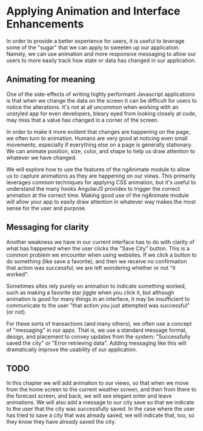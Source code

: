 # Applying Animation and Interface Enhancements

In order to provide a better experience for users, it is useful to leverage some of the "sugar" that we can apply to sweeten up our application. Namely, we can use animation and more responsive messaging to allow our users to more easily track how state or data has changed in our application.

## Animating for meaning
One of the side-effects of writing highly performant Javascript applications is that when we change the data on the screen it can be difficult for users to notice the alterations. It's not at all uncommon when working with an unstyled app for even developers, bleary eyed from looking closely at code, may miss that a value has changed in a corner of the screen.

In order to make it more evident that changes are happening on the page, we often turn to animation. Humans are very good at noticing even small movements, especially if everything else on a page is generally stationary. We can animate position, size, color, and shape to help us draw attention to whatever we have changed. 

We will explore how to use the features of the ngAnimate module to allow us to capture animations as they are happening on our views. This primarily leverages common techniques for applying CSS animation, but it's useful to understand the many hooks AngularJS provides to trigger the correct animation at the correct time. Making good use of the ngAnimate module will allow your app to easily draw attention in whatever way makes the most sense for the user and purpose.

## Messaging for clarity
Another weakness we have in our current interface has to do with clarity of what has happened when the user clicks the "Save City" button. This is a common problem we encounter when using websites. If we click a button to do something (like save a favorite), and then we receive no confirmation that action was successful, we are left wondering whether or not "it worked". 

Sometimes sites rely purely on animation to indicate something worked, such as making a favorite star jiggle when you click it, but although animation is good for many things in an interface, it may be insufficient to communicate to the user "that action you just attempted was successful" (or not).

For these sorts of transactions (and many others), we often use a concept of "messaging" in our apps. That is, we use a standard message format, design, and placement to convey updates from the system: "Successfully saved the city" or "Error retrieving data". Adding messaging like this will dramatically improve the usability of our application.

## TODO
In this chapter we will add animation to our views, so that when we move from the home screen to the current weather screen, and then from there to the forecast screen, and back, we will see elegant enter and leave animations. We will also add a message to our city save so that we indicate to the user that the city was successfully saved. In the case where the user has tried to save a city that was already saved, we will indicate that, too, so they know they have already saved the city.